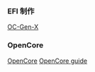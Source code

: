 ### EFI 制作
[OC-Gen-X](https://github.com/Pavo-IM/OC-Gen-X)
### OpenCore
[OpenCore](https://github.com/acidanthera/OpenCorePkg)
[OpenCore guide](https://dortania.github.io/OpenCore-Install-Guide/macos-limits.html#storage-support)

